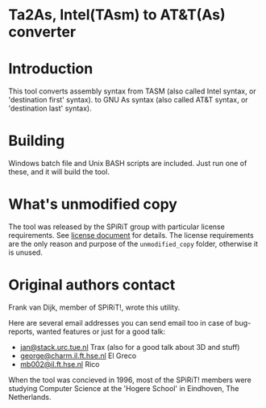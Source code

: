 # Ta2As, Intel(TAsm) to AT&T(As) converter

# Introduction

This tool converts assembly syntax from TASM (also called Intel syntax, 
or 'destination first' syntax). to GNU As syntax (also called AT&T syntax,
or 'destination last' syntax).

# Building

Windows batch file and Unix BASH scripts are included.
Just run one of these, and it will build the tool.

# What's unmodified copy

The tool was released by the SPiRiT group with particular license requirements.
See [license document](LICENSE.md) for details. The license requirements are the
only reason and purpose of the `unmodified_copy` folder, otherwise it is unused.

# Original authors contact

Frank van Dijk, member of SPiRiT!, wrote this utility.

Here are several email addresses you can send email too in case of bug-reports,
wanted features or just for a good talk:

* jan@stack.urc.tue.nl        Trax (also for a good talk about 3D and stuff)
* george@charm.il.ft.hse.nl   El Greco
* mb002@il.ft.hse.nl          Rico

When the tool was concieved in 1996, most of the SPiRiT! members were studying
Computer Science at the 'Hogere School' in Eindhoven, The Netherlands.
